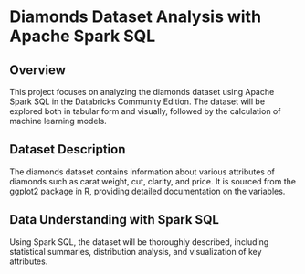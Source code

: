 # Diamonds Dataset Analysis with Apache Spark SQL

## Overview
This project focuses on analyzing the diamonds dataset using Apache Spark SQL in the Databricks Community Edition. The dataset will be explored both in tabular form and visually, followed by the calculation of machine learning models.

## Dataset Description
The diamonds dataset contains information about various attributes of diamonds such as carat weight, cut, clarity, and price. It is sourced from the ggplot2 package in R, providing detailed documentation on the variables.

## Data Understanding with Spark SQL
Using Spark SQL, the dataset will be thoroughly described, including statistical summaries, distribution analysis, and visualization of key attributes.
